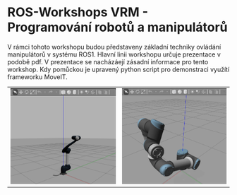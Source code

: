 # ROS-Workshops VRM - Programování robotů a manipulátorů

V rámci tohoto workshopu budou představeny základní techniky ovládání manipulátorů v systému ROS1. Hlavní linii workshopu určuje prezentace v podobě pdf. V prezentace se nacházáejí zásadní informace pro tento workshop. Kdy pomůckou je upravený python script pro demonstraci využítí frameworku MoveIT.

<table>
    <tr>
        <td><img src="docs/1.png"></td>
        <td><img src="docs/2.png"></td>
    </tr>
</table>